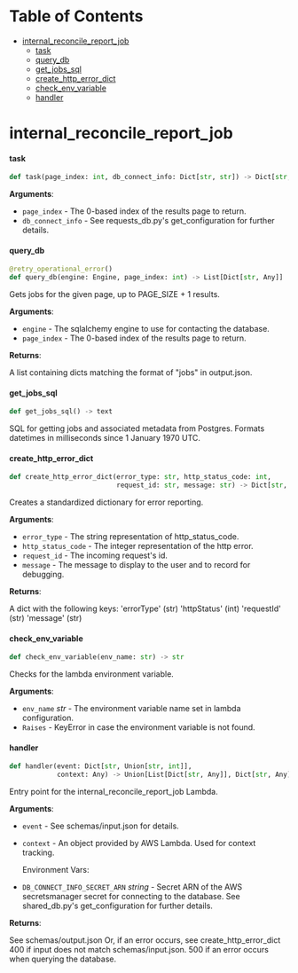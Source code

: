 # Table of Contents

* [internal\_reconcile\_report\_job](#internal_reconcile_report_job)
  * [task](#internal_reconcile_report_job.task)
  * [query\_db](#internal_reconcile_report_job.query_db)
  * [get\_jobs\_sql](#internal_reconcile_report_job.get_jobs_sql)
  * [create\_http\_error\_dict](#internal_reconcile_report_job.create_http_error_dict)
  * [check\_env\_variable](#internal_reconcile_report_job.check_env_variable)
  * [handler](#internal_reconcile_report_job.handler)

<a id="internal_reconcile_report_job"></a>

# internal\_reconcile\_report\_job

<a id="internal_reconcile_report_job.task"></a>

#### task

```python
def task(page_index: int, db_connect_info: Dict[str, str]) -> Dict[str, Any]
```

**Arguments**:

- `page_index` - The 0-based index of the results page to return.
- `db_connect_info` - See requests_db.py's get_configuration for further details.

<a id="internal_reconcile_report_job.query_db"></a>

#### query\_db

```python
@retry_operational_error()
def query_db(engine: Engine, page_index: int) -> List[Dict[str, Any]]
```

Gets jobs for the given page, up to PAGE_SIZE + 1 results.

**Arguments**:

- `engine` - The sqlalchemy engine to use for contacting the database.
- `page_index` - The 0-based index of the results page to return.
  

**Returns**:

  A list containing dicts matching the format of "jobs" in output.json.

<a id="internal_reconcile_report_job.get_jobs_sql"></a>

#### get\_jobs\_sql

```python
def get_jobs_sql() -> text
```

SQL for getting jobs and associated metadata from Postgres.
Formats datetimes in milliseconds since 1 January 1970 UTC.

<a id="internal_reconcile_report_job.create_http_error_dict"></a>

#### create\_http\_error\_dict

```python
def create_http_error_dict(error_type: str, http_status_code: int,
                           request_id: str, message: str) -> Dict[str, Any]
```

Creates a standardized dictionary for error reporting.

**Arguments**:

- `error_type` - The string representation of http_status_code.
- `http_status_code` - The integer representation of the http error.
- `request_id` - The incoming request's id.
- `message` - The message to display to the user and to record for debugging.

**Returns**:

  A dict with the following keys:
  'errorType' (str)
  'httpStatus' (int)
  'requestId' (str)
  'message' (str)

<a id="internal_reconcile_report_job.check_env_variable"></a>

#### check\_env\_variable

```python
def check_env_variable(env_name: str) -> str
```

Checks for the lambda environment variable.

**Arguments**:

- `env_name` _str_ - The environment variable name set in lambda configuration.
- `Raises` - KeyError in case the environment variable is not found.

<a id="internal_reconcile_report_job.handler"></a>

#### handler

```python
def handler(event: Dict[str, Union[str, int]],
            context: Any) -> Union[List[Dict[str, Any]], Dict[str, Any]]
```

Entry point for the internal_reconcile_report_job Lambda.

**Arguments**:

- `event` - See schemas/input.json for details.
- `context` - An object provided by AWS Lambda. Used for context tracking.
  
  Environment Vars:
- `DB_CONNECT_INFO_SECRET_ARN` _string_ - Secret ARN of the AWS secretsmanager secret for connecting to the database.
  See shared_db.py's get_configuration for further details.
  

**Returns**:

  See schemas/output.json
  Or, if an error occurs, see create_http_error_dict
  400 if input does not match schemas/input.json. 500 if an error occurs when querying the database.

